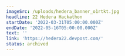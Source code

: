 ```yaml
---
imageSrc: /uploads/hedera_banner_o1rtkt.jpg
headline: 22 Hedera Hackathon
startDate: '2022-03-31T05:00:00.000Z'
endDate: '2022-05-16T05:00:00.000Z'
text: ''
link: 'https://hedera22.devpost.com/'
status: archived
---
```





